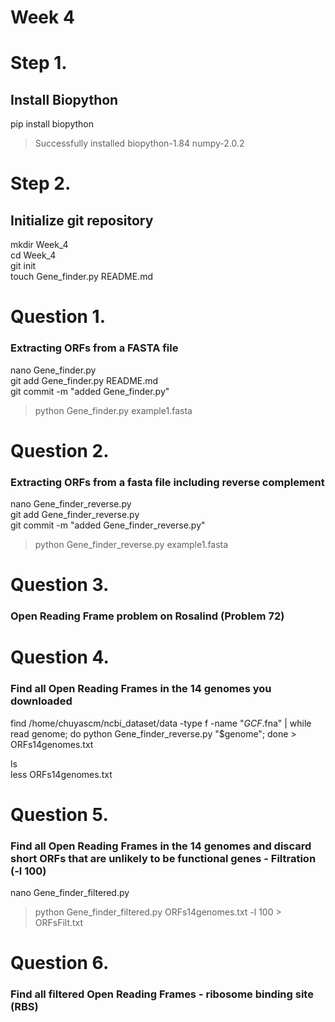 # Week 4 

# Step 1. 

## Install Biopython 
pip install biopython  
> Successfully installed biopython-1.84 numpy-2.0.2

# Step 2. 

## Initialize git repository 
mkdir Week_4  
cd Week_4  
git init  
touch Gene_finder.py README.md

# Question 1. 
### Extracting ORFs from a FASTA file
 nano Gene_finder.py  
 git add Gene_finder.py README.md  
 git commit -m "added Gene_finder.py"  
 > python Gene_finder.py example1.fasta
 
# Question 2. 
### Extracting ORFs from a fasta file including reverse complement
nano Gene_finder_reverse.py  
git add Gene_finder_reverse.py  
git commit -m "added Gene_finder_reverse.py"  
> python Gene_finder_reverse.py example1.fasta

# Question 3. 
### Open Reading Frame problem on Rosalind (Problem 72)

# Question 4. 
### Find all Open Reading Frames in the 14 genomes you downloaded

find /home/chuyascm/ncbi_dataset/data -type f -name "*GCF*.fna" | while read genome; do python Gene_finder_reverse.py "$genome"; done > ORFs14genomes.txt

ls  
less ORFs14genomes.txt

# Question 5. 
### Find all Open Reading Frames in the 14 genomes and discard short ORFs that are unlikely to be functional genes - Filtration (-l 100)
nano Gene_finder_filtered.py  

> python Gene_finder_filtered.py ORFs14genomes.txt -l 100 > ORFsFilt.txt

# Question 6. 
### Find all filtered Open Reading Frames - ribosome binding site (RBS)



